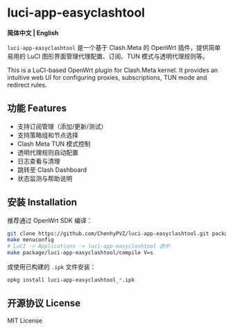 # luci-app-easyclashtool

**简体中文 | English**

`luci-app-easyclashtool` 是一个基于 Clash.Meta 的 OpenWrt 插件，提供简单易用的 LuCI 图形界面管理代理配置、订阅、TUN 模式与透明代理规则等。

This is a LuCI-based OpenWrt plugin for Clash.Meta kernel. It provides an intuitive web UI for configuring proxies, subscriptions, TUN mode and redirect rules.

## 功能 Features

- 支持订阅管理（添加/更新/测试）
- 支持策略组和节点选择
- Clash Meta TUN 模式控制
- 透明代理规则自动配置
- 日志查看与清理
- 跳转至 Clash Dashboard
- 状态监测与帮助说明

## 安装 Installation

推荐通过 OpenWrt SDK 编译：

```bash
git clone https://github.com/ChenhyPVZ/luci-app-easyclashtool.git package/luci-app-easyclashtool
make menuconfig
# LuCI -> Applications -> luci-app-easyclashtool 选中
make package/luci-app-easyclashtool/compile V=s
```

或使用已构建的 `.ipk` 文件安装：

```bash
opkg install luci-app-easyclashtool_*.ipk
```

## 开源协议 License

MIT License
